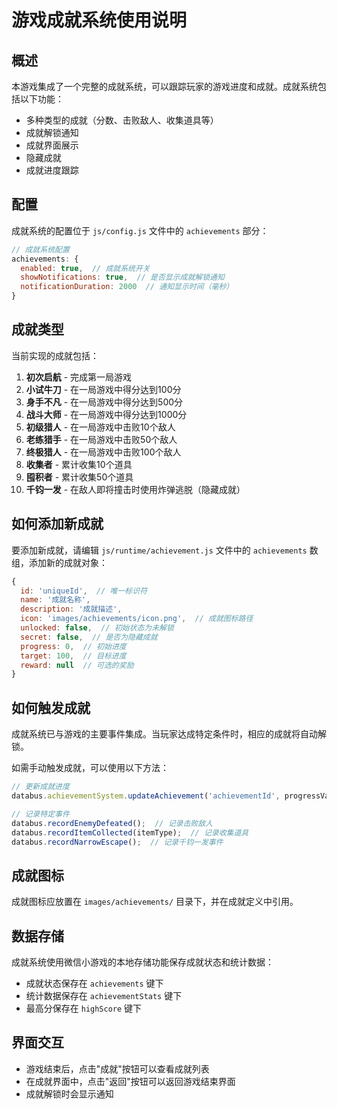 # 游戏成就系统使用说明

## 概述

本游戏集成了一个完整的成就系统，可以跟踪玩家的游戏进度和成就。成就系统包括以下功能：

- 多种类型的成就（分数、击败敌人、收集道具等）
- 成就解锁通知
- 成就界面展示
- 隐藏成就
- 成就进度跟踪

## 配置

成就系统的配置位于 `js/config.js` 文件中的 `achievements` 部分：

```javascript
// 成就系统配置
achievements: {
  enabled: true,  // 成就系统开关
  showNotifications: true,  // 是否显示成就解锁通知
  notificationDuration: 2000  // 通知显示时间（毫秒）
}
```

## 成就类型

当前实现的成就包括：

1. **初次启航** - 完成第一局游戏
2. **小试牛刀** - 在一局游戏中得分达到100分
3. **身手不凡** - 在一局游戏中得分达到500分
4. **战斗大师** - 在一局游戏中得分达到1000分
5. **初级猎人** - 在一局游戏中击败10个敌人
6. **老练猎手** - 在一局游戏中击败50个敌人
7. **终极猎人** - 在一局游戏中击败100个敌人
8. **收集者** - 累计收集10个道具
9. **囤积者** - 累计收集50个道具
10. **千钧一发** - 在敌人即将撞击时使用炸弹逃脱（隐藏成就）

## 如何添加新成就

要添加新成就，请编辑 `js/runtime/achievement.js` 文件中的 `achievements` 数组，添加新的成就对象：

```javascript
{
  id: 'uniqueId',  // 唯一标识符
  name: '成就名称',
  description: '成就描述',
  icon: 'images/achievements/icon.png',  // 成就图标路径
  unlocked: false,  // 初始状态为未解锁
  secret: false,  // 是否为隐藏成就
  progress: 0,  // 初始进度
  target: 100,  // 目标进度
  reward: null  // 可选的奖励
}
```

## 如何触发成就

成就系统已与游戏的主要事件集成。当玩家达成特定条件时，相应的成就将自动解锁。

如需手动触发成就，可以使用以下方法：

```javascript
// 更新成就进度
databus.achievementSystem.updateAchievement('achievementId', progressValue);

// 记录特定事件
databus.recordEnemyDefeated();  // 记录击败敌人
databus.recordItemCollected(itemType);  // 记录收集道具
databus.recordNarrowEscape();  // 记录千钧一发事件
```

## 成就图标

成就图标应放置在 `images/achievements/` 目录下，并在成就定义中引用。

## 数据存储

成就系统使用微信小游戏的本地存储功能保存成就状态和统计数据：

- 成就状态保存在 `achievements` 键下
- 统计数据保存在 `achievementStats` 键下
- 最高分保存在 `highScore` 键下

## 界面交互

- 游戏结束后，点击"成就"按钮可以查看成就列表
- 在成就界面中，点击"返回"按钮可以返回游戏结束界面
- 成就解锁时会显示通知
